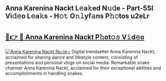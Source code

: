 ## Anna Karenina Nackt L𝚎a𝚔ed N𝚞𝚍e - Part-5SI Vi𝚍𝚎o L𝚎a𝚔s - H𝚘𝚝 O𝚗𝚕yf𝚊ns P𝚑𝚘tos u2eLr

# <h2><a href="http://kfehzt5.oniu.top/?m=Anna+Karenina+Nackt">🔗👉 🔴 Anna Karenina Nackt P𝚑ot𝚘𝚜 V𝚒d𝚎o</a></h2>

[![Anna Karenina Nackt Nu𝚍e𝚜](https://i.imgur.com/0qMVB7G.gif)](http://kfehzt5.oniu.top/?m=Anna+Karenina+Nackt)
Digital trendsetter Anna Karenina Nackt, acclaimed for sharing dance and lifestyle content, consisting of presentations and personal vlogs on social media. Remarkable snake charmer Anna Karenina Nackt, acclaimed for their exceptional abilities and accomplishments in handling snakes.  

